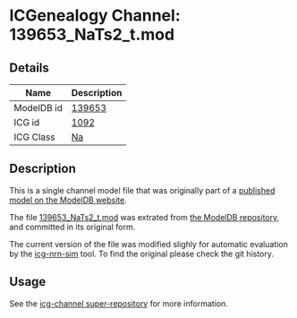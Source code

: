 # ICGenealogy Channel: 139653\_NaTs2\_t.mod

## Details

Name | Description
---- | -----------
ModelDB id | [139653](http://senselab.med.yale.edu/ModelDB/ShowModel.cshtml?model=139653)
ICG id | [1092](http://icg.neurotheory.ox.ac.uk/channels/2/1092)
ICG Class | [Na](http://icg.neurotheory.ox.ac.uk/channels/2)

## Description

This is a single channel model file that was originally part of a [published model on the ModelDB website](http://senselab.med.yale.edu/mModelDB/ShowModel.cshtml?model=139653).


The file [139653\_NaTs2\_t.mod](139653_NaTs2_t.mod) was extrated from [the ModelDB repository](http://senselab.med.yale.edu/ModelDB/ShowModel.cshtml?model=139653), and committed in its original form.

The current version of the file was modified slighly for automatic evaluation by the [icg-nrn-sim](https://github.com/icgenealogy/icg-nrn-sim) tool. To find the original please check the git history.


## Usage

See the [icg-channel super-repository](https://github.com/icgenealogy/icg-channels) for more information.